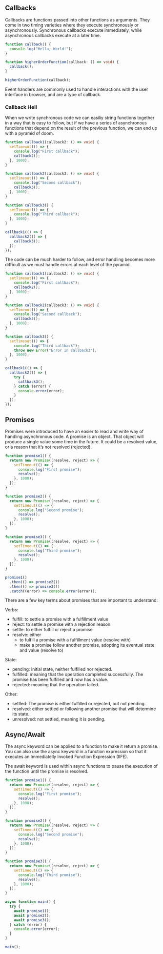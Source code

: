 ## Callbacks

Callbacks are functions passed into other functions as arguments. They come in two timing varieties where they execute synchronously or asynchronously. Synchronous callbacks execute immediately, while asynchronous callbacks execute at a later time.

```typescript
function callback() {
  console.log("Hello, World!");
}

function higherOrderFunction(callback: () => void) {
  callback();
}

higherOrderFunction(callback);
```

Event handlers are commonly used to handle interactions with the user interface in browser, and are a type of callback.

### Callback Hell

When we write synchronous code we can easiliy string functions together in a way that is easy to follow, but if we have a series of asynchronous functions that depend on the result of the previous function, we can end up with a pyramid of doom.

```typescript
function callback1(callback2: () => void) {
  setTimeout(() => {
    console.log("First callback");
    callback2();
  }, 1000);
}

function callback2(callback3: () => void) {
  setTimeout(() => {
    console.log("Second callback");
    callback3();
  }, 1000);
}

function callback3() {
  setTimeout(() => {
    console.log("Third callback");
  }, 1000);
}

callback1(() => {
  callback2(() => {
    callback3();
  });
});
```

The code can be much harder to follow, and error handling becomes more difficult as we must handle errors at each level of the pyramid.

```typescript
function callback1(callback2: () => void) {
  setTimeout(() => {
    console.log("First callback");
    callback2();
  }, 1000);
}

function callback2(callback3: () => void) {
  setTimeout(() => {
    console.log("Second callback");
    callback3();
  }, 1000);
}

function callback3() {
  setTimeout(() => {
    console.log("Third callback");
    throw new Error("Error in callback3");
  }, 1000);
}

callback1(() => {
  callback2(() => {
    try {
      callback3();
    } catch (error) {
      console.error(error);
    }
  });
});
```

## Promises

Promises were introduced to have an easier to read and write way of handling asynchronous code. A promise is an object. That object will produce a single value some time in the future. It could be a resolved value, or a reason that it’s not resolved (rejected).

```typescript
function promise1() {
  return new Promise((resolve, reject) => {
    setTimeout(() => {
      console.log("First promise");
      resolve();
    }, 1000);
  });
}

function promise2() {
  return new Promise((resolve, reject) => {
    setTimeout(() => {
      console.log("Second promise");
      resolve();
    }, 1000);
  });
}

function promise3() {
  return new Promise((resolve, reject) => {
    setTimeout(() => {
      console.log("Third promise");
      resolve();
    }, 1000);
  });
}

promise1()
  .then(() => promise2())
  .then(() => promise3())
  .catch((error) => console.error(error));
```

There are a few key terms about promises that are important to understand:

Verbs:

- fulfill: to settle a promise with a fulfillment value
- reject: to settle a promise with a rejection reason
- settle: to either fulfill or reject a promise
- resolve: either
  - to fulfill a promise with a fulfillment value (resolve with)
  - make a promise follow another promise, adopting its eventual state and value (resolve to)

State:

- pending: initial state, neither fulfilled nor rejected.
- fulfilled: meaning that the operation completed successfully. The promise has been fulfilled and now has a value.
- rejected: meaning that the operation failed.

Other:

- settled: The promise is either fulfilled or rejected, but not pending.
- resolved: either settled or following another promise that will determine its state.
- unresolved: not settled, meaning it is pending.

## Async/Await

The async keyword can be applied to a function to make it return a promise. You can also use the async keyword in a function expression so that it executes an Immediatelly Invoked Function Expression (IIFE).

The await keyword is used within async functions to pause the execution of the function until the promise is resolved.

```typescript
function promise1() {
  return new Promise((resolve, reject) => {
    setTimeout(() => {
      console.log("First promise");
      resolve();
    }, 1000);
  });
}

function promise2() {
  return new Promise((resolve, reject) => {
    setTimeout(() => {
      console.log("Second promise");
      resolve();
    }, 1000);
  });
}

function promise3() {
  return new Promise((resolve, reject) => {
    setTimeout(() => {
      console.log("Third promise");
      resolve();
    }, 1000);
  });
}

async function main() {
  try {
    await promise1();
    await promise2();
    await promise3();
  } catch (error) {
    console.error(error);
  }
}

main();
```

